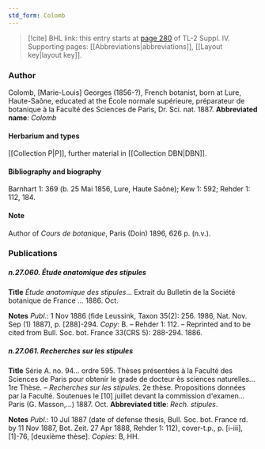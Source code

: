 ```yaml
---
std_form: Colomb
---
```


> [!cite] BHL link: this entry starts at [page 280](https://www.biodiversitylibrary.org/page/33265957) of TL-2 Suppl. IV.
> Supporting pages: [[Abbreviations|abbreviations]], [[Layout key|layout key]].

### Author

Colomb, \[Marie-Louis\] Georges (1856-?), French botanist, born at Lure, Haute-Saône, educated at the École normale supérieure, préparateur de botanique à la Faculté des Sciences de Paris, Dr. Sci. nat. 1887. 
**Abbreviated name**: *Colomb*

#### Herbarium and types

[[Collection P|P]], further material in [[Collection DBN|DBN]].

#### Bibliography and biography

Barnhart 1: 369 (b. 25 Mai 1856, Lure, Haute Saône); Kew 1: 592; Rehder 1: 112, 184.

#### Note

Author of *Cours de botanique*, Paris (Doin) 1896, 626 p. (n.v.).

### Publications

##### n.27.060. Étude anatomique des stipules

**Title**
*Étude anatomique des stipules*... Extrait du Bulletin de la Société botanique de France ... 1886. Oct.

**Notes**
*Publ*.: 1 Nov 1886 (fide Leussink, Taxon 35(2): 256. 1986, Nat. Nov. Sep (1) 1887), p. \[288\]-294. *Copy*: B. – Rehder 1: 112. – Reprinted and to be cited from Bull. Soc. bot. France 33(CRS 5): 288-294. 1886.

##### n.27.061. Recherches sur les stipules

**Title**
Série A. no. 94... ordre 595. Thèses présentées à la Faculté des Sciences de Paris pour obtenir le grade de docteur ès sciences naturelles... 1re Thèse. – *Recherches sur les stipules*. 2e thèse. Propositions données par la Faculté. Soutenues le \[10\] juillet devant la commission d'examen... Paris (G. Masson,...) 1887. Oct.
**Abbreviated title**: *Rech. stipules*.

**Notes**
*Publ*.: 10 Jul 1887 (date of defense thesis, Bull. Soc. bot. France rd. by 11 Nov 1887, Bot. Zeit. 27 Apr 1888, Rehder 1: 112), cover-t.p., p. \[i-iii\], \[1\]-76, \[deuxième thèse\]. *Copies*: B, HH.

